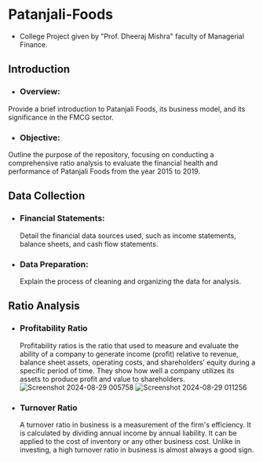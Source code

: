 # Patanjali-Foods
- College Project given by "Prof. Dheeraj Mishra" faculty of Managerial Finance.
##  Introduction
- ### Overview:
 Provide a brief introduction to Patanjali Foods, its business model, and its significance in the FMCG sector.
- ### Objective:
 Outline the purpose of the repository, focusing on conducting a comprehensive ratio analysis to evaluate the financial health and performance of Patanjali Foods from the year 2015 to 2019.
 ## Data Collection
 - ### Financial Statements:
   Detail the financial data sources used, such as income statements, balance sheets, and cash flow statements.
 - ### Data Preparation:
   Explain the process of cleaning and organizing the data for analysis.
## Ratio Analysis
- ### Profitability Ratio
  Profitability ratios is the ratio that used to measure and evaluate the ability of a company to generate income (profit) relative to revenue, balance sheet assets, operating costs, and shareholders’ equity during a specific period of time.
  They show how well a company utilizes its assets to produce profit and value to shareholders.
  ![Screenshot 2024-08-29 005758](https://github.com/user-attachments/assets/95091f09-d003-4399-ba4b-bd42a2e14586) ![Screenshot 2024-08-29 011256](https://github.com/user-attachments/assets/4b3f2814-d2e0-4450-8681-8b4f28a0f24a)
- ### Turnover Ratio
  A turnover ratio in business is a measurement of the firm's efficiency. It is calculated by dividing annual income by annual liability. It can be applied to the cost of inventory or any other business cost. Unlike in investing, a high turnover ratio in business is almost always a good sign.
  
 
